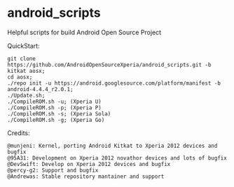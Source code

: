 android_scripts
===============

Helpful scripts for build Android Open Source Project

QuickStart:

    git clone https://github.com/AndroidOpenSourceXperia/android_scripts.git -b kitkat aosx;
    cd aosx;
    ./repo init -u https://android.googlesource.com/platform/manifest -b android-4.4.4_r2.0.1;
    ./Update.sh;
    ./CompileROM.sh -u; (Xperia U)
    ./CompileROM.sh -p; (Xperia P)   
    ./CompileROM.sh -s; (Xperia Sola)
    ./CompileROM.sh -g; (Xperia Go) 
    
Credits:
    
    @munjeni: Kernel, porting Android Kitkat to Xperia 2012 devices and bugfix
    @95A31: Development on Xperia 2012 novathor devices and lots of bugfix
    @DevSwift: Develop on Xperia 2012 devices and bugfix
    @percy-g2: Support and bugfix
    @Andrewas: Stable repository mantainer and support
